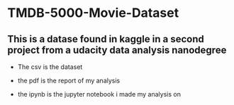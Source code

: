 # TMDB-5000-Movie-Dataset

## This is a datase found in kaggle in a second project from a udacity data analysis nanodegree

- The csv is the dataset

- the pdf is the report of my analysis

- the ipynb is the jupyter notebook i made my analysis on
